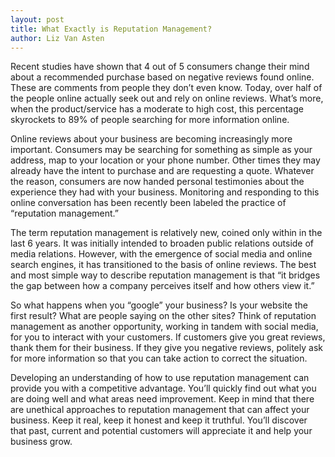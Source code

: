 ```yaml
---
layout: post
title: What Exactly is Reputation Management?
author: Liz Van Asten
---
```


Recent studies have shown that 4 out of 5 consumers change their mind about a recommended purchase based on negative reviews found online. These are comments from people they don’t even know. Today, over half of the people online actually seek out and rely on online reviews. What’s more, when the product/service has a moderate to high cost, this percentage skyrockets to 89% of people searching for more information online.

Online reviews about your business are becoming increasingly more important. Consumers may be searching for something as simple as your address, map to your location or your phone number. Other times they may already have the intent to purchase and are requesting a quote. Whatever the reason, consumers are now handed personal testimonies about the experience they had with your business. Monitoring and responding to this online conversation has been recently been labeled the practice of “reputation management.”

The term reputation management is relatively new, coined only within in the last 6 years. It was initially intended to broaden public relations outside of media relations. However, with the emergence of social media and online search engines, it has transitioned to the basis of online reviews. The best and most simple way to describe reputation management is that “it bridges the gap between how a company perceives itself and how others view it.”

So what happens when you “google” your business? Is your website the first result? What are people saying on the other sites? Think of reputation management as another opportunity, working in tandem with social media, for you to interact with your customers. If customers give you great reviews, thank them for their business. If they give you negative reviews, politely ask for more information so that you can take action to correct the situation.

Developing an understanding of how to use reputation management can provide you with a competitive advantage. You’ll quickly find out what you are doing well and what areas need improvement. Keep in mind that there are unethical approaches to reputation management that can affect your business. Keep it real, keep it honest and keep it truthful. You’ll discover that past, current and potential customers will appreciate it and help your business grow.
